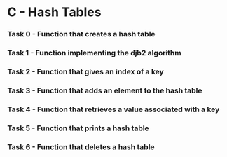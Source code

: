 # C - Hash Tables

### Task 0 - Function that creates a hash table

### Task 1 - Function implementing the djb2 algorithm

### Task 2 - Function that gives an index of a key

### Task 3 - Function that adds an element to the hash table

### Task 4 - Function that retrieves a value associated with a key

### Task 5 - Function that prints a hash table

### Task 6 - Function that deletes a hash table